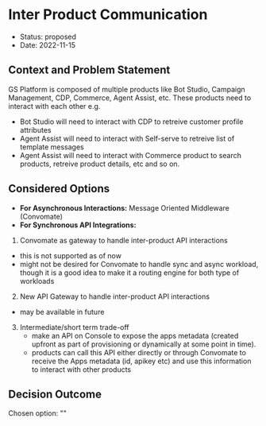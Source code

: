 # Inter Product Communication

* Status: proposed
* Date: 2022-11-15

## Context and Problem Statement

GS Platform is composed of multiple products like Bot Studio, Campaign Management, CDP, Commerce, Agent Assist, etc.
These products need to interact with each other e.g.
 - Bot Studio will need to interact with CDP to retreive customer profile attributes
 - Agent Assist will need to interact with Self-serve to retreive list of template messages
 - Agent Assist will need to interact with Commerce product to search products, retreive product details, etc
 and so on.

## Considered Options

* **For Asynchronous Interactions:** Message Oriented Middleware (Convomate)
* **For Synchronous API Integrations:** 
 1. Convomate as gateway to handle inter-product API interactions
  - this is not supported as of now
  - might not be desired for Convomate to handle sync and async workload, though it is a good idea to make it a routing engine for both type of workloads
 2. New API Gateway to handle inter-product API interactions
  - may be available in future
 3. Intermediate/short term trade-off 
    - make an API on Console to expose the apps metadata (created upfront as part of provisioning or dynamically at some point in time). 
    - products can call this API either directly or through Convomate to receive the Apps metadata (id, apikey etc) and use this information to interact with other products

## Decision Outcome

Chosen option: ""
